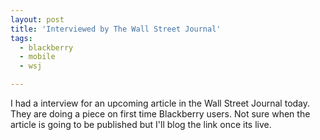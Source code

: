 ```yaml
---
layout: post
title: 'Interviewed by The Wall Street Journal'
tags:
  - blackberry
  - mobile
  - wsj

---
```


I had a interview for an upcoming article in the Wall Street Journal today. They are doing a piece on first time Blackberry users. Not sure when the article is going to be published but I'll blog the link once its live.
<!-- technorati tags start -->
<!-- technorati tags end -->
